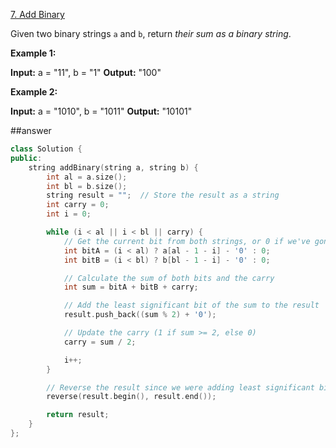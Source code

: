 [7\. Add Binary](https://leetcode.com/problems/add-binary/)

Given two binary strings `a` and `b`, return _their sum as a binary string_.

**Example 1:**

**Input:** a = "11", b = "1"
**Output:** "100"

**Example 2:**

**Input:** a = "1010", b = "1011"
**Output:** "10101"

##answer 
```cpp
class Solution {
public:
    string addBinary(string a, string b) {
        int al = a.size();
        int bl = b.size();
        string result = "";  // Store the result as a string
        int carry = 0;
        int i = 0;

        while (i < al || i < bl || carry) {
            // Get the current bit from both strings, or 0 if we've gone past the length
            int bitA = (i < al) ? a[al - 1 - i] - '0' : 0;
            int bitB = (i < bl) ? b[bl - 1 - i] - '0' : 0;

            // Calculate the sum of both bits and the carry
            int sum = bitA + bitB + carry;

            // Add the least significant bit of the sum to the result
            result.push_back((sum % 2) + '0');

            // Update the carry (1 if sum >= 2, else 0)
            carry = sum / 2;

            i++;
        }

        // Reverse the result since we were adding least significant bits first
        reverse(result.begin(), result.end());

        return result;
    }
};
```
